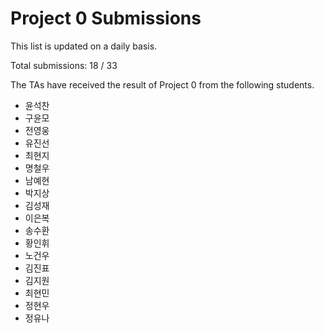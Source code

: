# Project 0 Submissions

This list is updated on a daily basis.

Total submissions: 18 / 33

The TAs have received the result of Project 0 from the following students.

- 윤석찬
- 구윤모
- 전영웅
- 유진선
- 최현지
- 명철우
- 남예현
- 박지상
- 김성재
- 이은복
- 송수환
- 황인휘
- 노건우
- 김진표
- 김지원
- 최현민
- 정현우
- 정유나
